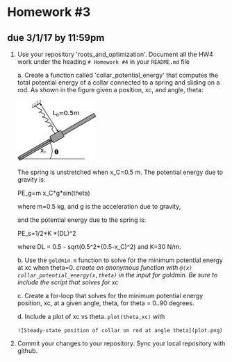 # Homework #3
## due 3/1/17 by 11:59pm


1. Use your repository 'roots_and_optimization'. Document all the HW4 work under the
heading `# Homework #4` in your `README.md` file

    a. Create a function called 'collar_potential_energy' that computes the total
    potential energy of a collar connected to a spring and sliding on a rod. As shown in
    the figure given a position, xc, and angle, theta:

    ![Collar-mass on an inclined rod](collar_mass.png)

    The spring is unstretched when x_C=0.5 m. The potential energy due to gravity is:

    PE_g=m x_C\*g\*sin(theta)

    where m=0.5 kg, and g is the acceleration due to gravity, 

    and the potential energy due to the spring is:

    PE_s=1/2\*K \*(DL)^2

    where DL = 0.5 - sqrt(0.5^2+(0.5-x_C)^2) and K=30 N/m.

    b. Use the `goldmin.m` function to solve for the minimum potential energy at xc when
    theta=0. *create an anonymous function with `@(x) collar_potential_energy(x,theta)` in
    the input for goldmin. Be sure to include the script that solves for xc*

    c. Create a for-loop that solves for the minimum potential energy position, xc, at a
    given angle, theta, for theta = 0..90 degrees. 

    d. Include a plot of xc vs theta. `plot(theta,xc)` with

    `![Steady-state position of collar on rod at angle theta](plot.png)`
    
3. Commit your changes to your repository. Sync your local repository with github.
